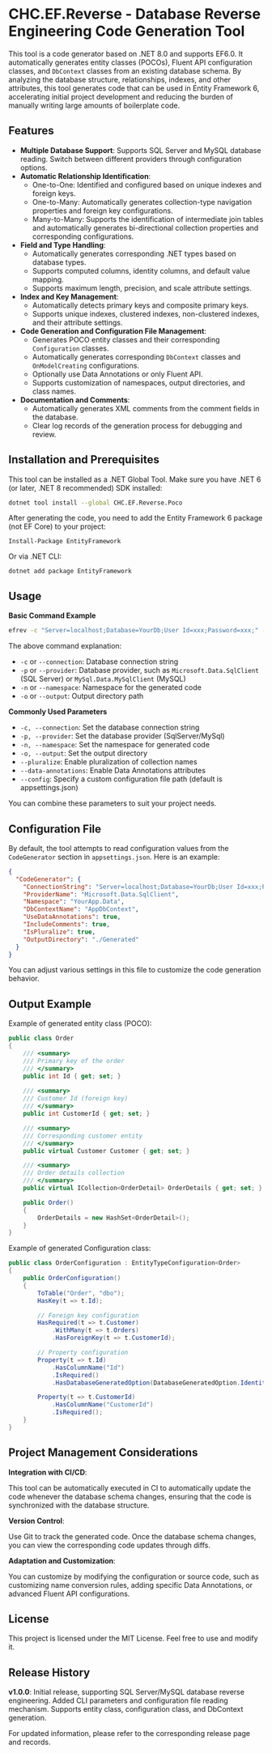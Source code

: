 # CHC.EF.Reverse - Database Reverse Engineering Code Generation Tool

This tool is a code generator based on .NET 8.0 and supports EF6.0. It automatically generates entity classes (POCOs), Fluent API configuration classes, and `DbContext` classes from an existing database schema. By analyzing the database structure, relationships, indexes, and other attributes, this tool generates code that can be used in Entity Framework 6, accelerating initial project development and reducing the burden of manually writing large amounts of boilerplate code.

## Features

- **Multiple Database Support**: Supports SQL Server and MySQL database reading. Switch between different providers through configuration options.
- **Automatic Relationship Identification**:
  - One-to-One: Identified and configured based on unique indexes and foreign keys.
  - One-to-Many: Automatically generates collection-type navigation properties and foreign key configurations.
  - Many-to-Many: Supports the identification of intermediate join tables and automatically generates bi-directional collection properties and corresponding configurations.
- **Field and Type Handling**:
  - Automatically generates corresponding .NET types based on database types.
  - Supports computed columns, identity columns, and default value mapping.
  - Supports maximum length, precision, and scale attribute settings.
- **Index and Key Management**:
  - Automatically detects primary keys and composite primary keys.
  - Supports unique indexes, clustered indexes, non-clustered indexes, and their attribute settings.
- **Code Generation and Configuration File Management**:
  - Generates POCO entity classes and their corresponding `Configuration` classes.
  - Automatically generates corresponding `DbContext` classes and `OnModelCreating` configurations.
  - Optionally use Data Annotations or only Fluent API.
  - Supports customization of namespaces, output directories, and class names.
- **Documentation and Comments**:
  - Automatically generates XML comments from the comment fields in the database.
  - Clear log records of the generation process for debugging and review.

## Installation and Prerequisites

This tool can be installed as a .NET Global Tool. Make sure you have .NET 6 (or later, .NET 8 recommended) SDK installed:

```bash
dotnet tool install --global CHC.EF.Reverse.Poco
```

After generating the code, you need to add the Entity Framework 6 package (not EF Core) to your project:

```
Install-Package EntityFramework
```

Or via .NET CLI:

```
dotnet add package EntityFramework
```

## Usage

**Basic Command Example**

```bash
efrev -c "Server=localhost;Database=YourDb;User Id=xxx;Password=xxx;" -p "Microsoft.Data.SqlClient" -n "YourApp.Data" -o "./Generated"
```

The above command explanation:

- `-c` or `--connection`: Database connection string
- `-p` or `--provider`: Database provider, such as `Microsoft.Data.SqlClient` (SQL Server) or `MySql.Data.MySqlClient` (MySQL)
- `-n` or `--namespace`: Namespace for the generated code
- `-o` or `--output`: Output directory path

**Commonly Used Parameters**

- `-c, --connection`: Set the database connection string
- `-p, --provider`: Set the database provider (SqlServer/MySql)
- `-n, --namespace`: Set the namespace for generated code
- `-o, --output`: Set the output directory
- `--pluralize`: Enable pluralization of collection names
- `--data-annotations`: Enable Data Annotations attributes
- `--config`: Specify a custom configuration file path (default is appsettings.json)

You can combine these parameters to suit your project needs.

## Configuration File

By default, the tool attempts to read configuration values from the `CodeGenerator` section in `appsettings.json`. Here is an example:

```json
{
  "CodeGenerator": {
    "ConnectionString": "Server=localhost;Database=YourDb;User Id=xxx;Password=xxx;",
    "ProviderName": "Microsoft.Data.SqlClient",
    "Namespace": "YourApp.Data",
    "DbContextName": "AppDbContext",
    "UseDataAnnotations": true,
    "IncludeComments": true,
    "IsPluralize": true,
    "OutputDirectory": "./Generated"
  }
}
```

You can adjust various settings in this file to customize the code generation behavior.

## Output Example

Example of generated entity class (POCO):

```csharp
public class Order
{
    /// <summary>
    /// Primary key of the order
    /// </summary>
    public int Id { get; set; }
    
    /// <summary>
    /// Customer Id (foreign key)
    /// </summary>
    public int CustomerId { get; set; }

    /// <summary>
    /// Corresponding customer entity
    /// </summary>
    public virtual Customer Customer { get; set; }

    /// <summary>
    /// Order details collection
    /// </summary>
    public virtual ICollection<OrderDetail> OrderDetails { get; set; }

    public Order()
    {
        OrderDetails = new HashSet<OrderDetail>();
    }
}
```

Example of generated Configuration class:

```csharp
public class OrderConfiguration : EntityTypeConfiguration<Order>
{
    public OrderConfiguration()
    {
        ToTable("Order", "dbo");
        HasKey(t => t.Id);

        // Foreign key configuration
        HasRequired(t => t.Customer)
            .WithMany(t => t.Orders)
            .HasForeignKey(t => t.CustomerId);

        // Property configuration
        Property(t => t.Id)
            .HasColumnName("Id")
            .IsRequired()
            .HasDatabaseGeneratedOption(DatabaseGeneratedOption.Identity);

        Property(t => t.CustomerId)
            .HasColumnName("CustomerId")
            .IsRequired();
    }
}
```

## Project Management Considerations

**Integration with CI/CD**:

This tool can be automatically executed in CI to automatically update the code whenever the database schema changes, ensuring that the code is synchronized with the database structure.

**Version Control**:

Use Git to track the generated code. Once the database schema changes, you can view the corresponding code updates through diffs.

**Adaptation and Customization**:

You can customize by modifying the configuration or source code, such as customizing name conversion rules, adding specific Data Annotations, or advanced Fluent API configurations.

## License

This project is licensed under the MIT License. Feel free to use and modify it.

## Release History

**v1.0.0**: Initial release, supporting SQL Server/MySQL database reverse engineering.
Added CLI parameters and configuration file reading mechanism.
Supports entity class, configuration class, and DbContext generation.

For updated information, please refer to the corresponding release page and records.
